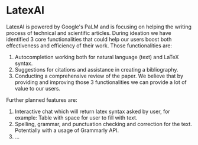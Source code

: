 # LatexAI
LatexAI is powered by Google's PaLM and is focusing on helping the writing process of technical and scientific articles. During ideation we have identified 3 core functionalities that could help our users boost both effectiveness and efficiency of their work. Those functionalities are:
1. Autocompletion working both for natural language (text) and LaTeX syntax.
2. Suggestions for citations and assistance in creating a bibliography.
3. Conducting a comprehensive review of the paper. We believe that by providing and improving those 3 functionalities we can provide a lot of value to our users.

Further planned features are:
1. Interactive chat which will return latex syntax asked by user, for example: Table with space for user to fill with text.
2. Spelling, grammar, and punctuation checking and correction for the text. Potentially with a usage of Grammarly API.
3. ...

